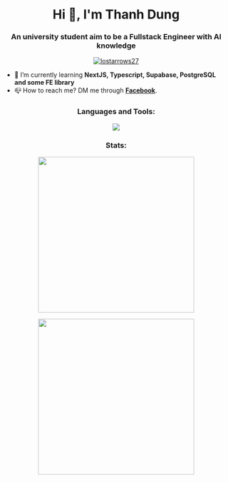<h1 align="center">Hi 🤝, I'm Thanh Dung</h1>
<h3 align="center">An university student aim to be a Fullstack Engineer with AI knowledge </h3>

<p align="center"> 
    <a href="https://github.com/ryo-ma/github-profile-trophy"><img src="https://github-profile-trophy.vercel.app/?username=lostarrows27&theme=darkhub&row=1&column=6" alt="lostarrows27"/> </a> 
</p>

- 🌱 I’m currently learning **NextJS, Typescript, Supabase, PostgreSQL and some FE library**
- 📪 How to reach me? DM me through **[Facebook](https://www.facebook.com/Romcomgasukidesu)**.

<h3 align="center">Languages and Tools:</h3>

<p align="center">
  <img src="https://skillicons.dev/icons?i=html,css,js,ts,react,nextjs,tailwind,sass,jquery,mysql,firebase,nodejs,express,postgres,supabase,vscode,postman,cpp,java,git&perline=10" />
</p>

<h3 align="center">Stats:</h3>

<p align="center">
    <img
    width = "350px"
        src="https://github-readme-streak-stats.herokuapp.com/?user=lostarrows27&theme=tokyonight&hide_border=true"
    />
</p>

<p align="center">
    <img
        width = "350px"
        src="https://github-readme-stats.vercel.app/api/top-langs?username=lostarrows27&layout=compact&theme=tokyonight&count_private=true&hide_border=true"
    />
</p>
